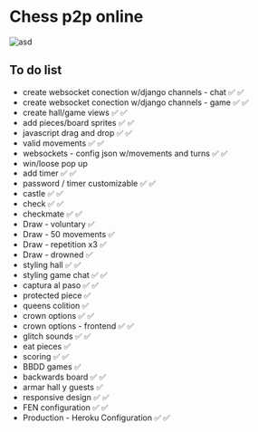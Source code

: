 # Chess p2p online


![asd](https://i.ibb.co/9t9Rqxy/chess.png)


## To do list

* create websocket conection w/django channels - chat :white_check_mark: :white_check_mark:
* create websocket conection w/django channels - game :white_check_mark: :white_check_mark:
* create hall/game views :white_check_mark: :white_check_mark:
* add pieces/board sprites :white_check_mark: :white_check_mark:
* javascript drag and drop :white_check_mark: :white_check_mark:
* valid movements :white_check_mark: :white_check_mark:
* websockets - config json w/movements and turns :white_check_mark: :white_check_mark:
* win/loose pop up 
* add timer :white_check_mark: :white_check_mark: 
* password / timer customizable :white_check_mark: :white_check_mark:
* castle :white_check_mark: :white_check_mark:
* check :white_check_mark: :white_check_mark:
* checkmate :white_check_mark: :white_check_mark:
* Draw - voluntary :white_check_mark: 
* Draw - 50 movements :white_check_mark: 
* Draw - repetition x3 :white_check_mark: 
* Draw - drowned :white_check_mark:
* styling hall :white_check_mark: :white_check_mark:
* styling game chat :white_check_mark: :white_check_mark:
* captura al paso :white_check_mark: :white_check_mark:
* protected piece :white_check_mark:
* queens colition :white_check_mark:
* crown options :white_check_mark: :white_check_mark:
* crown options - frontend :white_check_mark: :white_check_mark:
* glitch sounds :white_check_mark: :white_check_mark:
* eat pieces :white_check_mark:
* scoring :white_check_mark: :white_check_mark:
* BBDD games :white_check_mark: 
* backwards board :white_check_mark: :white_check_mark:
* armar hall y guests :white_check_mark: 
* responsive design :white_check_mark: :white_check_mark:
* FEN configuration :white_check_mark: :white_check_mark:
* Production - Heroku Configuration :white_check_mark: :white_check_mark:
